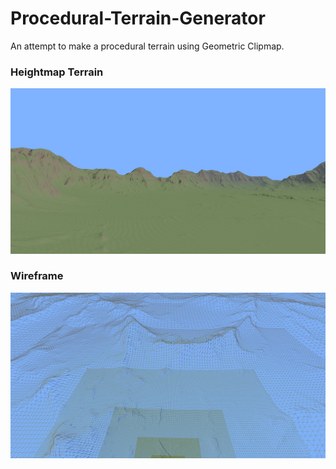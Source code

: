 # Procedural-Terrain-Generator
An attempt to make a procedural terrain using Geometric Clipmap.

### Heightmap Terrain
![heightmap](images/output1.png)
### Wireframe
![heightmap](images/output1_wireframe.png)
